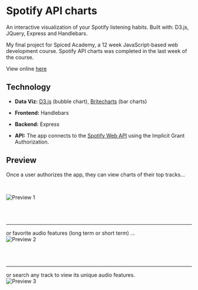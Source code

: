# Spotify API charts

An interactive visualization of your Spotify listening habits. Built with: D3.js, JQuery, Express and Handlebars.

My final project for Spiced Academy, a 12 week JavaScript-based web development course. Spotify API charts was completed in the last week of the course.

View online [here](http://spotify-api-charts.herokuapp.com/)

## Technology
* **Data Viz:** [D3.js](https://d3js.org/) (bubble chart), [Britecharts](https://github.com/eventbrite/britecharts) (bar charts)

* **Frontend:** Handlebars

* **Backend:** Express
* **API:** The app connects to the [Spotify Web API](https://developer.spotify.com/web-api/) using the Implicit Grant Authorization.

## Preview

Once a user authorizes the app, they can view charts of their top tracks...

<br/>

![Preview 1](https://github.com/kaylarobertson3/spotify-api-charts/blob/master/spotify1.gif "Preview 1")
<br />
<br />
<br />
<br />
<hr />


 or favorite audio features (long term or short term) ...
 <br />
![Preview 2](https://github.com/kaylarobertson3/spotify-api-charts/blob/master/spotify2.gif "Preview 2")
<br />
<br />
<br />
<br />
<hr />

or search any track to view its unique audio features.
<br />
![Preview 3](https://github.com/kaylarobertson3/spotify-api-charts/blob/master/spotify3.gif "Preview 3")
